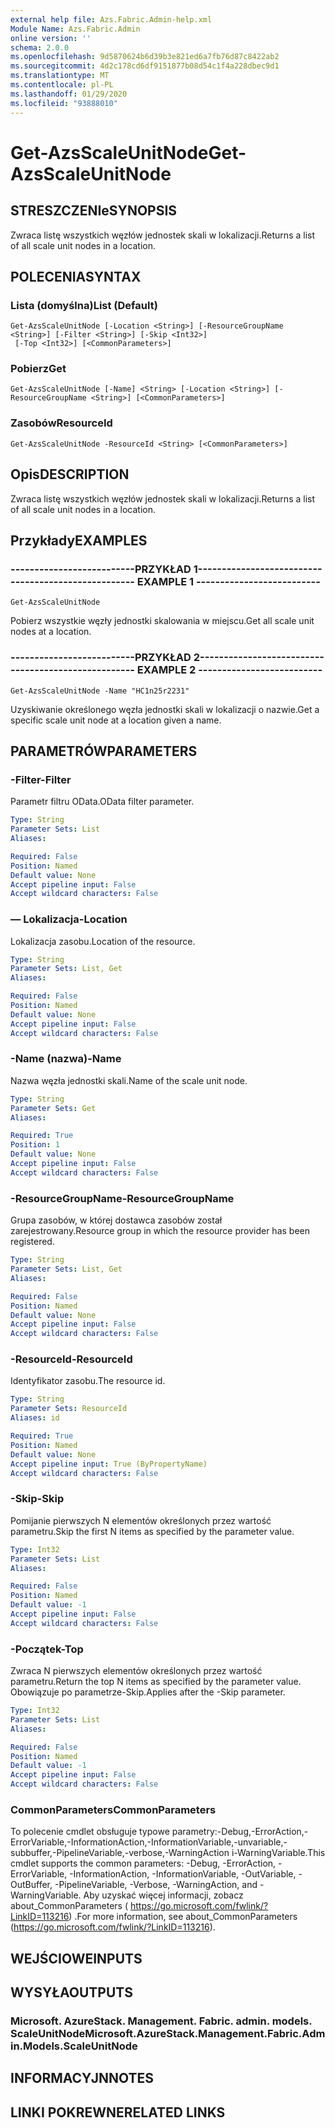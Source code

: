 ```yaml
---
external help file: Azs.Fabric.Admin-help.xml
Module Name: Azs.Fabric.Admin
online version: ''
schema: 2.0.0
ms.openlocfilehash: 9d5870624b6d39b3e821ed6a7fb76d87c8422ab2
ms.sourcegitcommit: 4d2c178cd6df9151877b08d54c1f4a228dbec9d1
ms.translationtype: MT
ms.contentlocale: pl-PL
ms.lasthandoff: 01/29/2020
ms.locfileid: "93888010"
---
```

# <span data-ttu-id="ebd65-101">Get-AzsScaleUnitNode</span><span class="sxs-lookup"><span data-stu-id="ebd65-101">Get-AzsScaleUnitNode</span></span>

## <span data-ttu-id="ebd65-102">STRESZCZENIe</span><span class="sxs-lookup"><span data-stu-id="ebd65-102">SYNOPSIS</span></span>
<span data-ttu-id="ebd65-103">Zwraca listę wszystkich węzłów jednostek skali w lokalizacji.</span><span class="sxs-lookup"><span data-stu-id="ebd65-103">Returns a list of all scale unit nodes in a location.</span></span>

## <span data-ttu-id="ebd65-104">POLECENIA</span><span class="sxs-lookup"><span data-stu-id="ebd65-104">SYNTAX</span></span>

### <span data-ttu-id="ebd65-105">Lista (domyślna)</span><span class="sxs-lookup"><span data-stu-id="ebd65-105">List (Default)</span></span>
```
Get-AzsScaleUnitNode [-Location <String>] [-ResourceGroupName <String>] [-Filter <String>] [-Skip <Int32>]
 [-Top <Int32>] [<CommonParameters>]
```

### <span data-ttu-id="ebd65-106">Pobierz</span><span class="sxs-lookup"><span data-stu-id="ebd65-106">Get</span></span>
```
Get-AzsScaleUnitNode [-Name] <String> [-Location <String>] [-ResourceGroupName <String>] [<CommonParameters>]
```

### <span data-ttu-id="ebd65-107">Zasobów</span><span class="sxs-lookup"><span data-stu-id="ebd65-107">ResourceId</span></span>
```
Get-AzsScaleUnitNode -ResourceId <String> [<CommonParameters>]
```

## <span data-ttu-id="ebd65-108">Opis</span><span class="sxs-lookup"><span data-stu-id="ebd65-108">DESCRIPTION</span></span>
<span data-ttu-id="ebd65-109">Zwraca listę wszystkich węzłów jednostek skali w lokalizacji.</span><span class="sxs-lookup"><span data-stu-id="ebd65-109">Returns a list of all scale unit nodes in a location.</span></span>

## <span data-ttu-id="ebd65-110">Przykłady</span><span class="sxs-lookup"><span data-stu-id="ebd65-110">EXAMPLES</span></span>

### <span data-ttu-id="ebd65-111">--------------------------PRZYKŁAD 1--------------------------</span><span class="sxs-lookup"><span data-stu-id="ebd65-111">-------------------------- EXAMPLE 1 --------------------------</span></span>
```
Get-AzsScaleUnitNode
```

<span data-ttu-id="ebd65-112">Pobierz wszystkie węzły jednostki skalowania w miejscu.</span><span class="sxs-lookup"><span data-stu-id="ebd65-112">Get all scale unit nodes at a location.</span></span>

### <span data-ttu-id="ebd65-113">--------------------------PRZYKŁAD 2--------------------------</span><span class="sxs-lookup"><span data-stu-id="ebd65-113">-------------------------- EXAMPLE 2 --------------------------</span></span>
```
Get-AzsScaleUnitNode -Name "HC1n25r2231"
```

<span data-ttu-id="ebd65-114">Uzyskiwanie określonego węzła jednostki skali w lokalizacji o nazwie.</span><span class="sxs-lookup"><span data-stu-id="ebd65-114">Get a specific scale unit node at a location given a name.</span></span>

## <span data-ttu-id="ebd65-115">PARAMETRÓW</span><span class="sxs-lookup"><span data-stu-id="ebd65-115">PARAMETERS</span></span>

### <span data-ttu-id="ebd65-116">-Filter</span><span class="sxs-lookup"><span data-stu-id="ebd65-116">-Filter</span></span>
<span data-ttu-id="ebd65-117">Parametr filtru OData.</span><span class="sxs-lookup"><span data-stu-id="ebd65-117">OData filter parameter.</span></span>

```yaml
Type: String
Parameter Sets: List
Aliases: 

Required: False
Position: Named
Default value: None
Accept pipeline input: False
Accept wildcard characters: False
```

### <span data-ttu-id="ebd65-118">— Lokalizacja</span><span class="sxs-lookup"><span data-stu-id="ebd65-118">-Location</span></span>
<span data-ttu-id="ebd65-119">Lokalizacja zasobu.</span><span class="sxs-lookup"><span data-stu-id="ebd65-119">Location of the resource.</span></span>

```yaml
Type: String
Parameter Sets: List, Get
Aliases: 

Required: False
Position: Named
Default value: None
Accept pipeline input: False
Accept wildcard characters: False
```

### <span data-ttu-id="ebd65-120">-Name (nazwa)</span><span class="sxs-lookup"><span data-stu-id="ebd65-120">-Name</span></span>
<span data-ttu-id="ebd65-121">Nazwa węzła jednostki skali.</span><span class="sxs-lookup"><span data-stu-id="ebd65-121">Name of the scale unit node.</span></span>

```yaml
Type: String
Parameter Sets: Get
Aliases: 

Required: True
Position: 1
Default value: None
Accept pipeline input: False
Accept wildcard characters: False
```

### <span data-ttu-id="ebd65-122">-ResourceGroupName</span><span class="sxs-lookup"><span data-stu-id="ebd65-122">-ResourceGroupName</span></span>
<span data-ttu-id="ebd65-123">Grupa zasobów, w której dostawca zasobów został zarejestrowany.</span><span class="sxs-lookup"><span data-stu-id="ebd65-123">Resource group in which the resource provider has been registered.</span></span>

```yaml
Type: String
Parameter Sets: List, Get
Aliases: 

Required: False
Position: Named
Default value: None
Accept pipeline input: False
Accept wildcard characters: False
```

### <span data-ttu-id="ebd65-124">-ResourceId</span><span class="sxs-lookup"><span data-stu-id="ebd65-124">-ResourceId</span></span>
<span data-ttu-id="ebd65-125">Identyfikator zasobu.</span><span class="sxs-lookup"><span data-stu-id="ebd65-125">The resource id.</span></span>

```yaml
Type: String
Parameter Sets: ResourceId
Aliases: id

Required: True
Position: Named
Default value: None
Accept pipeline input: True (ByPropertyName)
Accept wildcard characters: False
```

### <span data-ttu-id="ebd65-126">-Skip</span><span class="sxs-lookup"><span data-stu-id="ebd65-126">-Skip</span></span>
<span data-ttu-id="ebd65-127">Pomijanie pierwszych N elementów określonych przez wartość parametru.</span><span class="sxs-lookup"><span data-stu-id="ebd65-127">Skip the first N items as specified by the parameter value.</span></span>

```yaml
Type: Int32
Parameter Sets: List
Aliases: 

Required: False
Position: Named
Default value: -1
Accept pipeline input: False
Accept wildcard characters: False
```

### <span data-ttu-id="ebd65-128">-Początek</span><span class="sxs-lookup"><span data-stu-id="ebd65-128">-Top</span></span>
<span data-ttu-id="ebd65-129">Zwraca N pierwszych elementów określonych przez wartość parametru.</span><span class="sxs-lookup"><span data-stu-id="ebd65-129">Return the top N items as specified by the parameter value.</span></span>
<span data-ttu-id="ebd65-130">Obowiązuje po parametrze-Skip.</span><span class="sxs-lookup"><span data-stu-id="ebd65-130">Applies after the -Skip parameter.</span></span>

```yaml
Type: Int32
Parameter Sets: List
Aliases: 

Required: False
Position: Named
Default value: -1
Accept pipeline input: False
Accept wildcard characters: False
```

### <span data-ttu-id="ebd65-131">CommonParameters</span><span class="sxs-lookup"><span data-stu-id="ebd65-131">CommonParameters</span></span>
<span data-ttu-id="ebd65-132">To polecenie cmdlet obsługuje typowe parametry:-Debug,-ErrorAction,-ErrorVariable,-InformationAction,-InformationVariable,-unvariable,-subbuffer,-PipelineVariable,-verbose,-WarningAction i-WarningVariable.</span><span class="sxs-lookup"><span data-stu-id="ebd65-132">This cmdlet supports the common parameters: -Debug, -ErrorAction, -ErrorVariable, -InformationAction, -InformationVariable, -OutVariable, -OutBuffer, -PipelineVariable, -Verbose, -WarningAction, and -WarningVariable.</span></span> <span data-ttu-id="ebd65-133">Aby uzyskać więcej informacji, zobacz about_CommonParameters ( https://go.microsoft.com/fwlink/?LinkID=113216) .</span><span class="sxs-lookup"><span data-stu-id="ebd65-133">For more information, see about_CommonParameters (https://go.microsoft.com/fwlink/?LinkID=113216).</span></span>

## <span data-ttu-id="ebd65-134">WEJŚCIOWE</span><span class="sxs-lookup"><span data-stu-id="ebd65-134">INPUTS</span></span>

## <span data-ttu-id="ebd65-135">WYSYŁA</span><span class="sxs-lookup"><span data-stu-id="ebd65-135">OUTPUTS</span></span>

### <span data-ttu-id="ebd65-136">Microsoft. AzureStack. Management. Fabric. admin. models. ScaleUnitNode</span><span class="sxs-lookup"><span data-stu-id="ebd65-136">Microsoft.AzureStack.Management.Fabric.Admin.Models.ScaleUnitNode</span></span>

## <span data-ttu-id="ebd65-137">INFORMACYJN</span><span class="sxs-lookup"><span data-stu-id="ebd65-137">NOTES</span></span>

## <span data-ttu-id="ebd65-138">LINKI POKREWNE</span><span class="sxs-lookup"><span data-stu-id="ebd65-138">RELATED LINKS</span></span>

